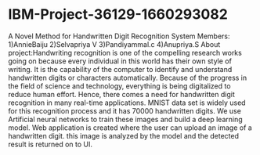# IBM-Project-36129-1660293082
A Novel Method for Handwritten Digit Recognition System
Members:
     1)AnnieBaiju
     2)Selvapriya V 
     3)Pandiyammal.c
     4)Anupriya.S
About project:Handwriting recognition is one of the compelling research works going on because every individual in this world has their own style of writing. It is the capability of the computer to identify and understand handwritten digits or characters automatically. Because of the progress in the field of science and technology, everything is being digitalized to reduce human effort. Hence, there comes a need for handwritten digit recognition in many real-time applications. MNIST data set is widely used for this recognition process and it has 70000 handwritten digits. We use Artificial neural networks to train these images and build a deep learning model. Web application is created where the user can upload an image of a handwritten digit. this image is analyzed by the model and the detected result is returned on to UI.
